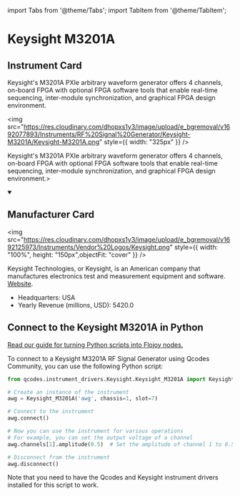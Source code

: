 
import Tabs from '@theme/Tabs';
import TabItem from '@theme/TabItem';

# Keysight M3201A

## Instrument Card

<div className="flex">

<div>

Keysight's M3201A PXIe arbitrary waveform generator offers 4 channels, on-board FPGA with optional FPGA software tools that enable real-time sequencing, inter-module synchronization, and graphical FPGA design environment.

</div>

<img src="https://res.cloudinary.com/dhopxs1y3/image/upload/e_bgremoval/v1692077893/Instruments/RF%20Signal%20Generator/Keysight-M3201A/Keysight-M3201A.png" style={{ width: "325px" }} />

</div>

Keysight's M3201A PXIe arbitrary waveform generator offers 4 channels, on-board FPGA with optional FPGA software tools that enable real-time sequencing, inter-module synchronization, and graphical FPGA design environment.>

<details open>
<summary><h2>Manufacturer Card</h2></summary>

<img src="https://res.cloudinary.com/dhopxs1y3/image/upload/e_bgremoval/v1692125973/Instruments/Vendor%20Logos/Keysight.png" style={{ width: "100%", height: "150px",objectFit: "cover" }} />

Keysight Technologies, or Keysight, is an American company that manufactures electronics test and measurement equipment and software. <a href="https://www.keysight.com/us/en/home.html">Website</a>.

<ul>
  <li>Headquarters: USA</li>
  <li>Yearly Revenue (millions, USD): 5420.0</li>
</ul>
</details>

## Connect to the Keysight M3201A in Python

[Read our guide for turning Python scripts into Flojoy nodes.](https://docs.flojoy.ai/custom-nodes/creating-custom-node/)


<Tabs>
<TabItem value="Qcodes Community" label="Qcodes Community">

To connect to a Keysight M3201A RF Signal Generator using Qcodes Community, you can use the following Python script:

```python
from qcodes.instrument_drivers.Keysight.Keysight_M3201A import Keysight_M3201A

# Create an instance of the instrument
awg = Keysight_M3201A('awg', chassis=1, slot=7)

# Connect to the instrument
awg.connect()

# Now you can use the instrument for various operations
# For example, you can set the output voltage of a channel
awg.channels[1].amplitude(0.5)  # Set the amplitude of channel 1 to 0.5 V

# Disconnect from the instrument
awg.disconnect()
```

Note that you need to have the Qcodes and Keysight instrument drivers installed for this script to work.

</TabItem>
</Tabs>